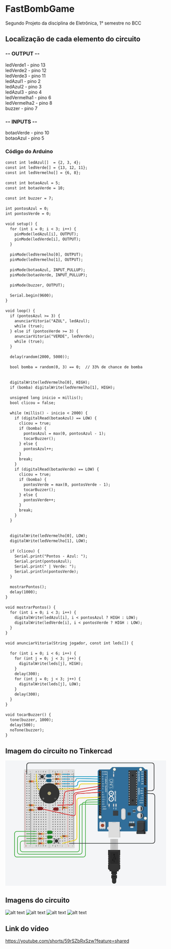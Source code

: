 # FastBombGame
Segundo Projeto da disciplina de Eletrônica, 1° semestre no BCC

## Localização de cada elemento do circuito 
### -- OUTPUT --
ledVerde1 - pino 13 <br>
ledVerde2 - pino 12 <br>
ledVerde3 - pino 11<br>
ledAzul1 - pino 2 <br>
ledAzul2 - pino 3 <br> 
ledAzul3 - pino 4 <br>
ledVermelha1 - pino 6 <br>
ledVermelha2 - pino 8 <br>
buzzer - pino 7 <br>

### -- INPUTS --
botaoVerde - pino 10 <br>
botaoAzul - pino 5

### Código do Arduino
```
const int ledAzul[]  = {2, 3, 4};
const int ledVerde[] = {13, 12, 11};
const int ledVermelho[] = {6, 8};

const int botaoAzul = 5;
const int botaoVerde = 10;

const int buzzer = 7;

int pontosAzul = 0;
int pontosVerde = 0;

void setup() {
  for (int i = 0; i < 3; i++) {
    pinMode(ledAzul[i], OUTPUT);
    pinMode(ledVerde[i], OUTPUT);
  }

  pinMode(ledVermelho[0], OUTPUT);
  pinMode(ledVermelho[1], OUTPUT);

  pinMode(botaoAzul, INPUT_PULLUP);
  pinMode(botaoVerde, INPUT_PULLUP);

  pinMode(buzzer, OUTPUT);  

  Serial.begin(9600);
}

void loop() {
  if (pontosAzul >= 3) {
    anunciarVitoria("AZUL", ledAzul);
    while (true);
  } else if (pontosVerde >= 3) {
    anunciarVitoria("VERDE", ledVerde);
    while (true);
  }

  delay(random(2000, 5000));

  bool bomba = random(0, 3) == 0;  // 33% de chance de bomba

 
  digitalWrite(ledVermelho[0], HIGH);
  if (bomba) digitalWrite(ledVermelho[1], HIGH);

  unsigned long inicio = millis();
  bool clicou = false;

  while (millis() - inicio < 2000) {
    if (digitalRead(botaoAzul) == LOW) {
      clicou = true;
      if (bomba) {
        pontosAzul = max(0, pontosAzul - 1);
        tocarBuzzer();
      } else {
        pontosAzul++;
      }
      break;
    }
    if (digitalRead(botaoVerde) == LOW) {
      clicou = true;
      if (bomba) {
        pontosVerde = max(0, pontosVerde - 1);
        tocarBuzzer();
      } else {
        pontosVerde++;
      }
      break;
    }
  }

 
  digitalWrite(ledVermelho[0], LOW);
  digitalWrite(ledVermelho[1], LOW);

  if (clicou) {
    Serial.print("Pontos - Azul: ");
    Serial.print(pontosAzul);
    Serial.print(" | Verde: ");
    Serial.println(pontosVerde);
  }

  mostrarPontos();
  delay(1000);
}

void mostrarPontos() {
  for (int i = 0; i < 3; i++) {
    digitalWrite(ledAzul[i], i < pontosAzul ? HIGH : LOW);
    digitalWrite(ledVerde[i], i < pontosVerde ? HIGH : LOW);
  }
}

void anunciarVitoria(String jogador, const int leds[]) {

  for (int i = 0; i < 6; i++) {
    for (int j = 0; j < 3; j++) {
      digitalWrite(leds[j], HIGH);
    }
    delay(300);
    for (int j = 0; j < 3; j++) {
      digitalWrite(leds[j], LOW);
    }
    delay(300);
  }
}

void tocarBuzzer() {
  tone(buzzer, 1000);  
  delay(500);          
  noTone(buzzer);  
}
```

## Imagem do circuito no Tinkercad
![alt text](https://github.com/DaniloSStocco/FastBombGame/blob/main/imagens/tinkercadProj2.jpg "Imagem do circuito no tinkercad")

## Imagens do circuito
![alt text](https://github.com/DaniloSStocco/FastBombGame/blob/main/imagens/proj2foto1.png "Foto do circuito")
![alt text](https://github.com/DaniloSStocco/FastBombGame/blob/main/imagens/proj2foto2.png "Foto do circuito")
![alt text](https://github.com/DaniloSStocco/FastBombGame/blob/main/imagens/proj2foto3.png "Foto do circuito")
![alt text](https://github.com/DaniloSStocco/FastBombGame/blob/main/imagens/proj2foto4.png "Foto do circuito")

## Link do vídeo
https://youtube.com/shorts/59rSZbRxSzw?feature=shared
